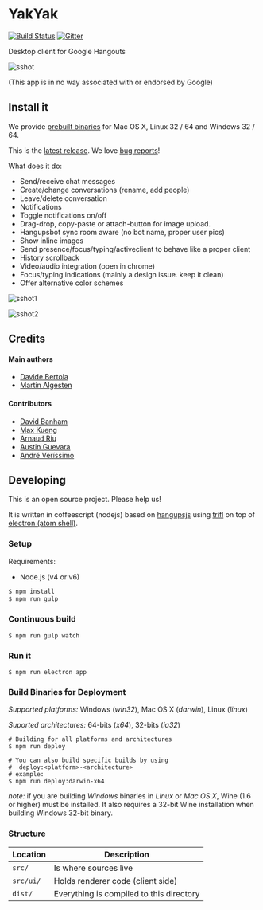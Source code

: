 YakYak
======

[![Build Status](https://travis-ci.org/yakyak/yakyak.svg)](https://travis-ci.org/yakyak/yakyak) [![Gitter](https://d378bf3rn661mp.cloudfront.net/gitter.svg)](https://gitter.im/yakyak/yakyak)

Desktop client for Google Hangouts

![sshot](https://cloud.githubusercontent.com/assets/123929/16032313/cdba46c2-3204-11e6-912f-a72fef60563a.png)

(This app is in no way associated with or endorsed by Google)

## Install it

We provide [prebuilt binaries](https://github.com/yakyak/yakyak/releases) for Mac OS X, Linux 32 / 64 and Windows 32 / 64.

This is the [latest release](https://github.com/yakyak/yakyak/releases/latest).
We love [bug reports](https://github.com/yakyak/yakyak/issues)!

What does it do:

* Send/receive chat messages
* Create/change conversations (rename, add people)
* Leave/delete conversation
* Notifications
* Toggle notifications on/off
* Drag-drop, copy-paste or attach-button for image upload.
* Hangupsbot sync room aware (no bot name, proper user pics)
* Show inline images
* Send presence/focus/typing/activeclient to behave like a proper client
* History scrollback
* Video/audio integration (open in chrome)
* Focus/typing indications (mainly a design issue. keep it clean)
* Offer alternative color schemes

![sshot1](https://cloud.githubusercontent.com/assets/123929/16032393/991d63f8-3205-11e6-98bf-31f1b57cdc96.png)

![sshot2](https://cloud.githubusercontent.com/assets/123929/16032394/9e2ac08e-3205-11e6-81cc-fd4cb37441b5.png)


## Credits

#### Main authors

* [Davide Bertola](https://github.com/davibe)
* [Martin Algesten](https://github.com/algesten)

#### Contributors

* [David Banham](https://github.com/davidbanham)
* [Max Kueng](https://github.com/maxkueng)
* [Arnaud Riu](https://github.com/arnriu)
* [Austin Guevara](https://github.com/austin-guevara)
* [André Veríssimo](https://github.com/averissimo)

## Developing

This is an open source project. Please help us!

It is written in coffeescript (nodejs) based on
[hangupsjs](https://github.com/algesten/hangupsjs) using
[trifl](http://algesten.github.io/trifl/) on top of
[electron (atom shell)](https://github.com/electron/electron).

### Setup

Requirements:

- Node.js (v4 or v6)

```bash
$ npm install
$ npm run gulp
```

### Continuous build

```
$ npm run gulp watch
```

### Run it

```
$ npm run electron app
```

### Build Binaries for Deployment

*Supported platforms:* Windows (*win32*), Mac OS X (*darwin*), Linux (*linux*)

*Suported architectures:* 64-bits (*x64*), 32-bits (*ia32*)

```
# Building for all platforms and architectures
$ npm run deploy

# You can also build specific builds by using
#  deploy:<platform>-<architecture>
# example:
$ npm run deploy:darwin-x64
```

*note:* if you are building *Windows* binaries in *Linux* or *Mac OS X*, Wine (1.6 or higher) must be installed. It also requires a 32-bit Wine installation when building Windows 32-bit binary.

### Structure

| Location  | Description                              |
|-----------|------------------------------------------|
| `src/`    | Is where sources live                    |
| `src/ui/` | Holds renderer code (client side)        |
| `dist/`   | Everything is compiled to this directory |
